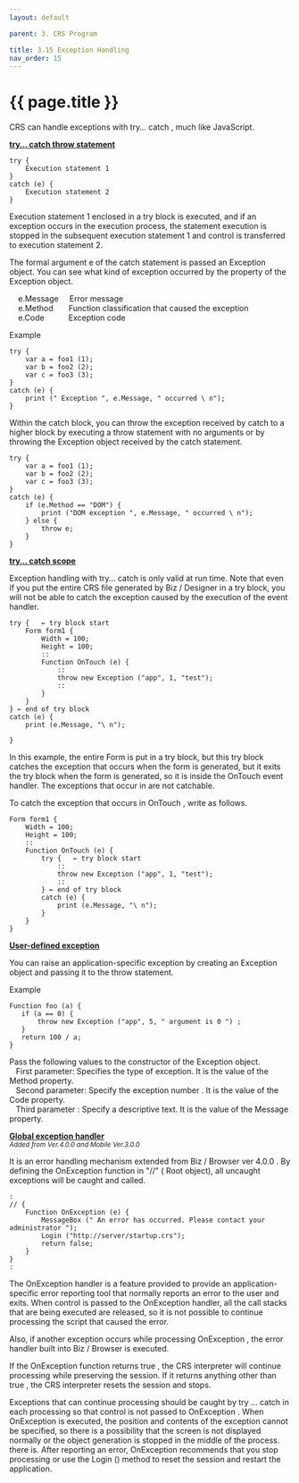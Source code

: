 ```yaml
---
layout: default

parent: 3. CRS Program 

title: 3.15 Exception Handling
nav_order: 15
---
```


# {{ page.title }}

CRS can handle exceptions with try… catch , much like JavaScript.

**<u>try… catch throw statement</u>**

```
try {
    Execution statement 1
}
catch (e) {
    Execution statement 2
}
```
Execution statement 1 enclosed in a try block is executed, and if an exception occurs in the execution process, the statement execution is stopped in the subsequent execution statement 1 and control is transferred to execution statement 2.

 

The formal argument e of the catch statement is passed an Exception object. You can see what kind of exception occurred by the property of the Exception object.

&nbsp; &nbsp; e.Message &nbsp; &nbsp;&nbsp;Error message <br>
&nbsp; &nbsp; e.Method &nbsp; &nbsp;&nbsp;&nbsp;    Function classification that caused the exception<br>
&nbsp; &nbsp; e.Code &nbsp; &nbsp; &nbsp; &nbsp;&nbsp;&nbsp;                 Exception code<br>


Example

```
try {
    var a = foo1 (1);
    var b = foo2 (2);
    var c = foo3 (3);
}
catch (e) {
    print (" Exception ", e.Message, " occurred \ n");
}
```

 

Within the catch block, you can throw the exception received by catch to a higher block by executing a throw statement with no arguments or by throwing the Exception object received by the catch statement.

```
try {
    var a = foo1 (1);
    var b = foo2 (2);
    var c = foo3 (3);
}
catch (e) {
    if (e.Method == "DOM") {
        print ("DOM exception ", e.Message, " occurred \ n");
    } else {
        throw e;
    }
}
```

**<u>try… catch scope</u>**

Exception handling with try… catch is only valid at run time. Note that even if you put the entire CRS file generated by Biz / Designer in a try block, you will not be able to catch the exception caused by the execution of the event handler.

```
try {   ← try block start
    Form form1 {
        Width = 100;
        Height = 100;
        ::
        Function OnTouch (e) {
            ::
            throw new Exception ("app", 1, "test");
            ::
        }
    }
} ← end of try block
catch (e) {
    print (e.Message, "\ n");
 
}
```
 
In this example, the entire Form is put in a try block, but this try block catches the exception that occurs when the form is generated, but it exits the try block when the form is generated, so it is inside the OnTouch event handler. The exceptions that occur in are not catchable.

To catch the exception that occurs in OnTouch , write as follows.

```
Form form1 {
    Width = 100;
    Height = 100;
    ::
    Function OnTouch (e) {
        try {   ← try block start
            ::
            throw new Exception ("app", 1, "test");
            ::
        } ← end of try block
        catch (e) {
            print (e.Message, "\ n");
        }
    }
}
```

**<u>User-defined exception</u>**

You can raise an application-specific exception by creating an Exception object and passing it to the throw statement.

 

Example <br>
 ```
Function foo (a) {
    if (a == 0) {
        throw new Exception ("app", 5, " argument is 0 ") ;
    }
    return 100 / a;
}
``` 

Pass the following values ​​to the constructor of the Exception object.<br>
&nbsp; &nbsp;First parameter: Specifies the type of exception. It is the value of the Method property.<br>
&nbsp; &nbsp;Second parameter: Specify the exception number . It is the value of the Code property. <br>
&nbsp; &nbsp;Third parameter : Specify a descriptive text. It is the value of the Message property.<br>


**<u>Global exception handler</u>** <br>
*<small>Added from Ver.4.0.0 and Mobile Ver.3.0.0</small>*

It is an error handling mechanism extended from Biz / Browser ver 4.0.0 . By defining the OnException function in "//" ( Root object), all uncaught exceptions will be caught and called.

 
```
:
// {
    Function OnException (e) {
        MessageBox (" An error has occurred. Please contact your administrator ");
        Login ("http://server/startup.crs");
        return false;
    }
}
:
```

The OnException handler is a feature provided to provide an application-specific error reporting tool that normally reports an error to the user and exits. When control is passed to the OnException handler, all the call stacks that are being executed are released, so it is not possible to continue processing the script that caused the error.

Also, if another exception occurs while processing OnException , the error handler built into Biz / Browser is executed.

 

If the OnException function returns true , the CRS interpreter will continue processing while preserving the session. If it returns anything other than true , the CRS interpreter resets the session and stops.

 

Exceptions that can continue processing should be caught by try ... catch in each processing so that   control is not passed to OnException . When OnException is executed, the position and contents of the exception cannot be specified, so there is a possibility that the screen is not displayed normally or the object generation is stopped in the middle of the process. there is. After reporting an error, OnException recommends that you stop processing or use the Login () method to reset the session and restart the application.

 
























